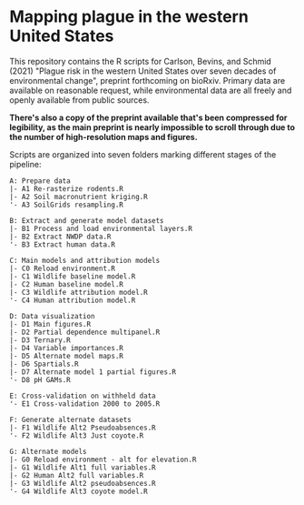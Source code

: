 # Mapping plague in the western United States

This repository contains the R scripts for Carlson, Bevins, and Schmid (2021) "Plague risk in the western United States over seven decades of environmental change", preprint forthcoming on bioRxiv. Primary data are available on reasonable request, while environmental data are all freely and openly available from public sources.

**There's also a copy of the preprint available that's been compressed for legibility, as the main preprint is nearly impossible to scroll through due to the number of high-resolution maps and figures.**

Scripts are organized into seven folders marking different stages of the pipeline:

```
A: Prepare data
|- A1 Re-rasterize rodents.R
|- A2 Soil macronutrient kriging.R
'- A3 SoilGrids resampling.R

B: Extract and generate model datasets
|- B1 Process and load environmental layers.R
|- B2 Extract NWDP data.R
'- B3 Extract human data.R

C: Main models and attribution models
|- C0 Reload environment.R
|- C1 Wildlife baseline model.R
|- C2 Human baseline model.R
|- C3 Wildlife attribution model.R
'- C4 Human attribution model.R

D: Data visualization
|- D1 Main figures.R
|- D2 Partial dependence multipanel.R
|- D3 Ternary.R
|- D4 Variable importances.R
|- D5 Alternate model maps.R
|- D6 Spartials.R
|- D7 Alternate model 1 partial figures.R
'- D8 pH GAMs.R

E: Cross-validation on withheld data
'- E1 Cross-validation 2000 to 2005.R

F: Generate alternate datasets
|- F1 Wildlife Alt2 Pseudoabsences.R
'- F2 Wildlife Alt3 Just coyote.R

G: Alternate models
|- G0 Reload environment - alt for elevation.R
|- G1 Wildlife Alt1 full variables.R
|- G2 Human Alt2 full variables.R
|- G3 Wildlife Alt2 pseudoabsences.R
'- G4 Wildlife Alt3 coyote model.R
```
